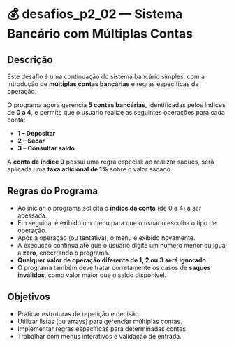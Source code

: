 # 💰 desafios_p2_02 — Sistema Bancário com Múltiplas Contas

## Descrição

Este desafio é uma continuação do sistema bancário simples, com a introdução de **múltiplas contas bancárias** e regras específicas de operação.

O programa agora gerencia **5 contas bancárias**, identificadas pelos índices de **0 a 4**, e permite que o usuário realize as seguintes operações para cada conta:

- **1 – Depositar**
- **2 – Sacar**
- **3 – Consultar saldo**

A **conta de índice 0** possui uma regra especial: ao realizar saques, será aplicada uma **taxa adicional de 1%** sobre o valor sacado.

## Regras do Programa

- Ao iniciar, o programa solicita o **índice da conta** (de 0 a 4) a ser acessada.
- Em seguida, é exibido um menu para que o usuário escolha o tipo de operação.
- Após a operação (ou tentativa), o menu é exibido novamente.
- A execução continua até que o usuário digite um número menor ou igual a **zero**, encerrando o programa.
- **Qualquer valor de operação diferente de 1, 2 ou 3 será ignorado.**
- O programa também deve tratar corretamente os casos de **saques inválidos**, como valor maior que o saldo disponível.

## Objetivos

- Praticar estruturas de repetição e decisão.
- Utilizar listas (ou arrays) para gerenciar múltiplas contas.
- Implementar regras específicas para determinadas contas.
- Trabalhar com menus interativos e validação de entrada.